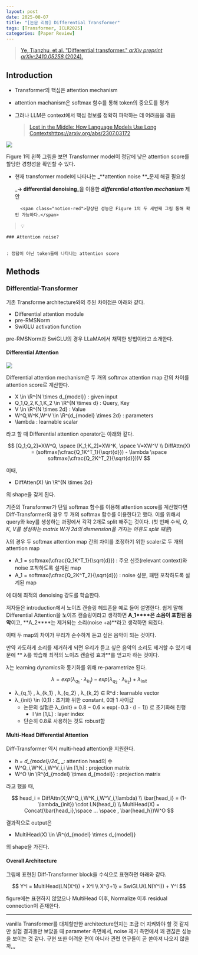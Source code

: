 ```yaml
---
layout: post
date: 2025-08-07
title: "[논문 리뷰] Differential Transformer"
tags: [Transformer, ICLR2025]
categories: [Paper Review]
---
```


> [Ye, Tianzhu, et al. "Differential transformer." ](https://arxiv.org/abs/2410.05258)[_arXiv preprint arXiv:2410.05258_](https://arxiv.org/abs/2410.05258)[ (2024).](https://arxiv.org/abs/2410.05258)



## Introduction

- Transformer의 핵심은 attention mechanism
- attention machanism은 softmax 함수를 통해 token의 중요도를 평가
- 그러나 LLM은 context에서 핵심 정보를 정확히 파악하는 데 어려움을 겪음

	> [Lost in the Middle: How Language Models Use Long Contextshttps://arxiv.org/abs/2307.03172](https://arxiv.org/abs/2307.03172)


![](https://prod-files-secure.s3.us-west-2.amazonaws.com/542b861c-36a8-4051-84e5-8804b6728dba/9083ea56-691a-4752-ae26-47f403431ac8/image.png?X-Amz-Algorithm=AWS4-HMAC-SHA256&X-Amz-Content-Sha256=UNSIGNED-PAYLOAD&X-Amz-Credential=ASIAZI2LB466ZNYTK4DZ%2F20250910%2Fus-west-2%2Fs3%2Faws4_request&X-Amz-Date=20250910T110104Z&X-Amz-Expires=3600&X-Amz-Security-Token=IQoJb3JpZ2luX2VjEIP%2F%2F%2F%2F%2F%2F%2F%2F%2F%2FwEaCXVzLXdlc3QtMiJIMEYCIQC%2BSALxstaB2jkIg76YvdicS7kA5nr7YLtzE%2BgRJcsCMgIhAPqdD%2Bnj6B9zgqOrW7CdbO2f%2F1iXmArmrmpMVqPXFXK6KogECOz%2F%2F%2F%2F%2F%2F%2F%2F%2F%2FwEQABoMNjM3NDIzMTgzODA1IgwI9%2FVV%2Fk5Os35clOQq3ANjP0Bd5YpleRSyi9eTYBunZ0rV6%2F1ps7eN0RtU2XndYA7MJ8kvNOoHp5ql67vNai16Ky0xnBMLhTCpfBnNQ%2Fnu8S2w%2FS0HRimttRijGfT%2BY5%2F%2F9mFoeWqxFzlNWEfpmMcE1sa9MNClAVzD2myXJ5zmNuztFasQ8fC%2BTC%2FmMmVxjjtTcg3AI%2BzZzcvA2Yt6ioDVWq94FrofkgGssM2pkFiIowabSQSNRry9sPcAJwmVZaNsUIyz1lrX9I1gmiXe7FSYE5rpJP3zftjOF6KeaL6k8jx%2Bfms5mcUxxyuG4XtoM9JgZxOMShAk461Xju4%2Fadty43nAk%2F0Jkea2C7SHk5U4dCnfETxNuuFyXbSvG1MGjNhBgArRJHNP0B0rj2P7znOFLCumhFYUmR1x1jLA5rOcjyNqUOxgvdpU4gKkMPispUeVMTuvNr5u%2FqLNdhLBR%2FTaUZA1%2BsQJtOZdd5CpcI5wSI5eUE6oFHYJGLetSDGxwMGV2a3IyV5vfguSgFGNGZ1h3H%2BlSHci%2BOBcHLOB1B%2BBdR6w9sF4E9YMnoYcV1ib7J2TonFmOSioJkKWURi1vGcpV4AkxfaSWmllgUP4deD1OkEGLvErHFwkp%2Fxm3%2BckNaU1MbBOVSqCFiTINjDgrYXGBjqkARXS%2BoLXts9OB3MQBvkFLopgzspj0t79D2P7zhAgyqgGkihh7nhetsZHkuX20NkG8C9Mk9%2Br5DnbxrEppSUxU3n%2FBQQT4or3bmxlBne%2B1NPB1mZeIVyWPefUCKU4oHIX%2BMtyYlZjQyfiU6UMdsgErD6SbvGfkfhqKngKaTML%2BJcvsCh0oUmYZJ%2FYL6NEUr7ef2cSgkpp5PLG75Fs7Lo8zKQWiiq1&X-Amz-Signature=aec1fdcb9cd4ef56420ef98f452a29cd0d56a709d1587d3ef2d162104c6cd2d0&X-Amz-SignedHeaders=host&x-amz-checksum-mode=ENABLED&x-id=GetObject)


Figure 1의 왼쪽 그림을 보면 Transformer model이 정답에 낮은 attention score를 할당한 경향성을 확인할 수 있다.

- 현재 transformer model에 나타나는 _**attention noise **_문제 해결 필요성

	_**→ differential denoising**_을 이용한 _**differential attention mechanism**_ 제안


		<span class="notion-red">향상된 성능은 Figure 1의 두 세번째 그림 통해 확인 가능하다.</span>


> 💡 


	### Attention noise?


	: 정답이 아닌 token들에 나타나는 attention score



## Methods



### Differential-Transformer


기존 Transforme architecture와의 주된 차이점은 아래와 같다.

- Differential attention module
- pre-RMSNorm
- SwiGLU activation function

pre-RMSNorm과 SwiGLU의 경우 LLaMA에서 채택한 방법이라고 소개한다.



#### Differential Attention


![](https://prod-files-secure.s3.us-west-2.amazonaws.com/542b861c-36a8-4051-84e5-8804b6728dba/116d70b2-1963-4810-9167-f4c7d8a06e8f/image.png?X-Amz-Algorithm=AWS4-HMAC-SHA256&X-Amz-Content-Sha256=UNSIGNED-PAYLOAD&X-Amz-Credential=ASIAZI2LB466ZNYTK4DZ%2F20250910%2Fus-west-2%2Fs3%2Faws4_request&X-Amz-Date=20250910T110104Z&X-Amz-Expires=3600&X-Amz-Security-Token=IQoJb3JpZ2luX2VjEIP%2F%2F%2F%2F%2F%2F%2F%2F%2F%2FwEaCXVzLXdlc3QtMiJIMEYCIQC%2BSALxstaB2jkIg76YvdicS7kA5nr7YLtzE%2BgRJcsCMgIhAPqdD%2Bnj6B9zgqOrW7CdbO2f%2F1iXmArmrmpMVqPXFXK6KogECOz%2F%2F%2F%2F%2F%2F%2F%2F%2F%2FwEQABoMNjM3NDIzMTgzODA1IgwI9%2FVV%2Fk5Os35clOQq3ANjP0Bd5YpleRSyi9eTYBunZ0rV6%2F1ps7eN0RtU2XndYA7MJ8kvNOoHp5ql67vNai16Ky0xnBMLhTCpfBnNQ%2Fnu8S2w%2FS0HRimttRijGfT%2BY5%2F%2F9mFoeWqxFzlNWEfpmMcE1sa9MNClAVzD2myXJ5zmNuztFasQ8fC%2BTC%2FmMmVxjjtTcg3AI%2BzZzcvA2Yt6ioDVWq94FrofkgGssM2pkFiIowabSQSNRry9sPcAJwmVZaNsUIyz1lrX9I1gmiXe7FSYE5rpJP3zftjOF6KeaL6k8jx%2Bfms5mcUxxyuG4XtoM9JgZxOMShAk461Xju4%2Fadty43nAk%2F0Jkea2C7SHk5U4dCnfETxNuuFyXbSvG1MGjNhBgArRJHNP0B0rj2P7znOFLCumhFYUmR1x1jLA5rOcjyNqUOxgvdpU4gKkMPispUeVMTuvNr5u%2FqLNdhLBR%2FTaUZA1%2BsQJtOZdd5CpcI5wSI5eUE6oFHYJGLetSDGxwMGV2a3IyV5vfguSgFGNGZ1h3H%2BlSHci%2BOBcHLOB1B%2BBdR6w9sF4E9YMnoYcV1ib7J2TonFmOSioJkKWURi1vGcpV4AkxfaSWmllgUP4deD1OkEGLvErHFwkp%2Fxm3%2BckNaU1MbBOVSqCFiTINjDgrYXGBjqkARXS%2BoLXts9OB3MQBvkFLopgzspj0t79D2P7zhAgyqgGkihh7nhetsZHkuX20NkG8C9Mk9%2Br5DnbxrEppSUxU3n%2FBQQT4or3bmxlBne%2B1NPB1mZeIVyWPefUCKU4oHIX%2BMtyYlZjQyfiU6UMdsgErD6SbvGfkfhqKngKaTML%2BJcvsCh0oUmYZJ%2FYL6NEUr7ef2cSgkpp5PLG75Fs7Lo8zKQWiiq1&X-Amz-Signature=8385256bf12a4b7fe27c64b4adae4f27d5e71321f5279dc89f9a72518649ae53&X-Amz-SignedHeaders=host&x-amz-checksum-mode=ENABLED&x-id=GetObject)


Differential attention mechanism은 두 개의 softmax attention map 간의 차이를 attention score로 계산한다.

- X \in \R^{N \times d\_{model}} : given input
- Q\_1,Q\_2,K\_1,K\_2 \in \R^{N \times d} : Query, Key
- V \in \R^{N \times 2d} : Value
- W^Q,W^K,W^V \in \R^{d\_{model} \times 2d} : parameters
- \lambda : learnable scalar

라고 할 때 Differential attention operator는 아래와 같다.


$$
[Q_1;Q_2]=XW^Q, \space [K_1;K_2]=XW^K, \space V=XW^V \\
DiffAttn(X) = (softmax(\cfrac{Q_1K^T_1}{\sqrt{d}}) - \lambda \space softmax(\cfrac{Q_2K^T_2}{\sqrt{d}}))V
$$


이때,

- DiffAtten(X) \in \R^{N \times 2d}

의 shape을 갖게 된다.


기존의 Transformer가 단일 softmax 함수를 이용해 attention score를 계산했다면 Diff-Transformer의 경우 두 개의 softmax 함수를 이용한다고 했다. 이를 위해서 query와 key를 생성하는 과정에서 각각 2개로 split 해주는 것이다. <span class="notion-red">(첫 번째 수식, </span><span class="notion-red">_Q, K, V를 생성하는 matrix W가 2d의 dismension을 가지는 이유도 split 때문_</span><span class="notion-red">)</span>


 λ의 경우 두 softmax attention map 간의 차이를 조정하기 위한 scaler로 두 개의 attention map

- A\_1 = softmax(\cfrac{Q\_1K^T\_1}{\sqrt{d}}) : 주요 신호(relevant context)와 noise 포착하도록 설계된 map
- A\_1 = softmax(\cfrac{Q\_2K^T\_2}{\sqrt{d}}) : noise 성분, 패턴 포착하도록 설계된 map 

에 대해 최적의 denoising 강도를 학습한다.


저자들은 introduction에서 노이즈 캔슬링 헤드폰을 예로 들어 설명한다. 쉽게 말해 Differential Attention을 노이즈 캔슬링이라고 생각하면 **A\_1****은 소음이 포함된 음악**이고, **A\_2****는 제거되는 소리(noise +a)**라고 생각하면 되겠다. 


이때 두 map의 차이가 우리가 순수하게 듣고 싶은 음악이 되는 것이다. 


만약 과도하게 소리를 제거하게 되면 우리가 듣고 싶은 음악의 소리도 제거할 수 있기 때문에 ** λ를 학습해 최적의 노이즈 캔슬링 효과**를 얻고자 하는 것이다.


λ는 learning dynamics와 동기화를 위해 re-parametrize 된다.


$$
\lambda = exp(\lambda_{q_1} \cdot \lambda_{k_1}) - exp(\lambda_{q_2} \cdot \lambda_{k_2}) + \lambda_{init}
$$

- λ\_{q\_1} , λ\_{k\_1} , λ\_{q\_2} , λ\_{k\_2} ∈ R^d : learnable vector
- λ\_{init} \in (0,1) : 초기화 위한 constant, 0과 1 사이값
	- 논문의 실험은 λ\_{init} = 0.8 − 0.6 × exp(−0.3 · (l − 1)) 로 초기화해 진행
		- l \in [1,L] : layer index
	- 단순히 0.8로 사용하는 것도 robust함


#### **Multi-Head Differential Attention**


Diff-Transformer 역시 multi-head attention을 지원한다.

- _h = d\_{model}/2d__ _: attention head의 수
- W^Q\_i,W^K\_i,W^V\_i,i \in [1,h] : projection matrix
- W^O \in \R^{d\_{model} \times d\_{model}} : projection matrix

라고 했을 때,


$$
head_i = DiffAttn(X;W^Q_i,W^K_i,W^V_i,\lambda) \\
\bar{head_i} = (1-\lambda_{init}) \cdot LN(head_i) \\
MultiHead(X) = Concat(\bar{head_i},\space ... \space , \bar{head_h})W^O
$$


결과적으로 output은

- MultiHead(X) \in \R^{d\_{model} \times d\_{model}}

의 shape을 가진다.



#### Overall Architecture


그림에 표현된 Diff-Transformer block을 수식으로 표현하면 아래와 같다.


$$
Y^l = MultiHead(LN(X^l)) + X^l \\
X^{l+1} = SwiGLU(LN(Y^l)) + Y^l
$$


figure에는 표현하지 않았으나 MultiHead 이후, Normalize 이후 residual connection이 존재한다.


---


vanilla Transformer를 대체할만한 architecture인지는 조금 더 지켜봐야 할 것 같지만 실험 결과들만 보았을 때 parameter 측면에서, noise 제거 측면에서 꽤 괜찮은 성능을 보이는 것 같다. 구현 또한 어려운 편이 아니라 관련 연구들이 곧 쏟아져 나오지 않을까,,,

